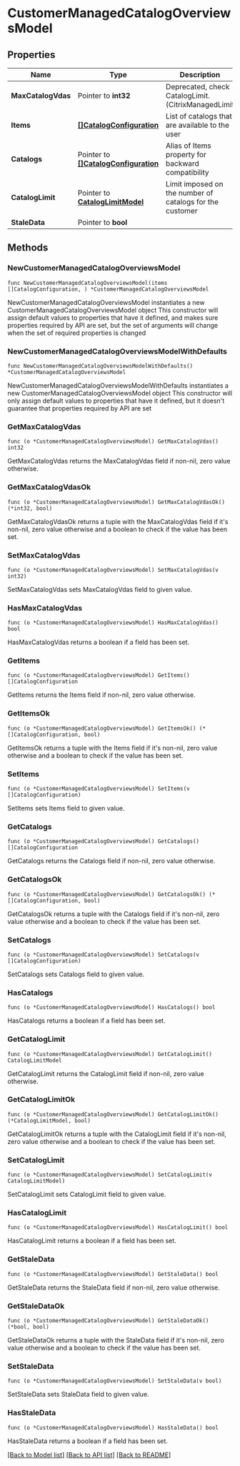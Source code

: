 # CustomerManagedCatalogOverviewsModel

## Properties

Name | Type | Description | Notes
------------ | ------------- | ------------- | -------------
**MaxCatalogVdas** | Pointer to **int32** | Deprecated, check CatalogLimit.(CitrixManagedLimit | ByoaLimit).MaxVdaCount instead | [optional] [readonly] 
**Items** | [**[]CatalogConfiguration**](CatalogConfiguration.md) | List of catalogs that are available to the user | 
**Catalogs** | Pointer to [**[]CatalogConfiguration**](CatalogConfiguration.md) | Alias of Items property for backward compatibility | [optional] 
**CatalogLimit** | Pointer to [**CatalogLimitModel**](CatalogLimitModel.md) | Limit imposed on the number of catalogs for the customer | [optional] 
**StaleData** | Pointer to **bool** |  | [optional] 

## Methods

### NewCustomerManagedCatalogOverviewsModel

`func NewCustomerManagedCatalogOverviewsModel(items []CatalogConfiguration, ) *CustomerManagedCatalogOverviewsModel`

NewCustomerManagedCatalogOverviewsModel instantiates a new CustomerManagedCatalogOverviewsModel object
This constructor will assign default values to properties that have it defined,
and makes sure properties required by API are set, but the set of arguments
will change when the set of required properties is changed

### NewCustomerManagedCatalogOverviewsModelWithDefaults

`func NewCustomerManagedCatalogOverviewsModelWithDefaults() *CustomerManagedCatalogOverviewsModel`

NewCustomerManagedCatalogOverviewsModelWithDefaults instantiates a new CustomerManagedCatalogOverviewsModel object
This constructor will only assign default values to properties that have it defined,
but it doesn't guarantee that properties required by API are set

### GetMaxCatalogVdas

`func (o *CustomerManagedCatalogOverviewsModel) GetMaxCatalogVdas() int32`

GetMaxCatalogVdas returns the MaxCatalogVdas field if non-nil, zero value otherwise.

### GetMaxCatalogVdasOk

`func (o *CustomerManagedCatalogOverviewsModel) GetMaxCatalogVdasOk() (*int32, bool)`

GetMaxCatalogVdasOk returns a tuple with the MaxCatalogVdas field if it's non-nil, zero value otherwise
and a boolean to check if the value has been set.

### SetMaxCatalogVdas

`func (o *CustomerManagedCatalogOverviewsModel) SetMaxCatalogVdas(v int32)`

SetMaxCatalogVdas sets MaxCatalogVdas field to given value.

### HasMaxCatalogVdas

`func (o *CustomerManagedCatalogOverviewsModel) HasMaxCatalogVdas() bool`

HasMaxCatalogVdas returns a boolean if a field has been set.

### GetItems

`func (o *CustomerManagedCatalogOverviewsModel) GetItems() []CatalogConfiguration`

GetItems returns the Items field if non-nil, zero value otherwise.

### GetItemsOk

`func (o *CustomerManagedCatalogOverviewsModel) GetItemsOk() (*[]CatalogConfiguration, bool)`

GetItemsOk returns a tuple with the Items field if it's non-nil, zero value otherwise
and a boolean to check if the value has been set.

### SetItems

`func (o *CustomerManagedCatalogOverviewsModel) SetItems(v []CatalogConfiguration)`

SetItems sets Items field to given value.


### GetCatalogs

`func (o *CustomerManagedCatalogOverviewsModel) GetCatalogs() []CatalogConfiguration`

GetCatalogs returns the Catalogs field if non-nil, zero value otherwise.

### GetCatalogsOk

`func (o *CustomerManagedCatalogOverviewsModel) GetCatalogsOk() (*[]CatalogConfiguration, bool)`

GetCatalogsOk returns a tuple with the Catalogs field if it's non-nil, zero value otherwise
and a boolean to check if the value has been set.

### SetCatalogs

`func (o *CustomerManagedCatalogOverviewsModel) SetCatalogs(v []CatalogConfiguration)`

SetCatalogs sets Catalogs field to given value.

### HasCatalogs

`func (o *CustomerManagedCatalogOverviewsModel) HasCatalogs() bool`

HasCatalogs returns a boolean if a field has been set.

### GetCatalogLimit

`func (o *CustomerManagedCatalogOverviewsModel) GetCatalogLimit() CatalogLimitModel`

GetCatalogLimit returns the CatalogLimit field if non-nil, zero value otherwise.

### GetCatalogLimitOk

`func (o *CustomerManagedCatalogOverviewsModel) GetCatalogLimitOk() (*CatalogLimitModel, bool)`

GetCatalogLimitOk returns a tuple with the CatalogLimit field if it's non-nil, zero value otherwise
and a boolean to check if the value has been set.

### SetCatalogLimit

`func (o *CustomerManagedCatalogOverviewsModel) SetCatalogLimit(v CatalogLimitModel)`

SetCatalogLimit sets CatalogLimit field to given value.

### HasCatalogLimit

`func (o *CustomerManagedCatalogOverviewsModel) HasCatalogLimit() bool`

HasCatalogLimit returns a boolean if a field has been set.

### GetStaleData

`func (o *CustomerManagedCatalogOverviewsModel) GetStaleData() bool`

GetStaleData returns the StaleData field if non-nil, zero value otherwise.

### GetStaleDataOk

`func (o *CustomerManagedCatalogOverviewsModel) GetStaleDataOk() (*bool, bool)`

GetStaleDataOk returns a tuple with the StaleData field if it's non-nil, zero value otherwise
and a boolean to check if the value has been set.

### SetStaleData

`func (o *CustomerManagedCatalogOverviewsModel) SetStaleData(v bool)`

SetStaleData sets StaleData field to given value.

### HasStaleData

`func (o *CustomerManagedCatalogOverviewsModel) HasStaleData() bool`

HasStaleData returns a boolean if a field has been set.


[[Back to Model list]](../README.md#documentation-for-models) [[Back to API list]](../README.md#documentation-for-api-endpoints) [[Back to README]](../README.md)


